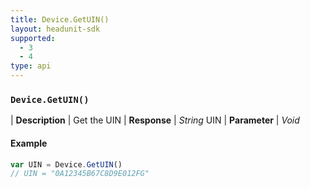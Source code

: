 ```yaml
---
title: Device.GetUIN()
layout: headunit-sdk
supported:
  - 3
  - 4
type: api
---
```


### `Device.GetUIN()`

| **Description** | Get the UIN
| **Response** | *String* UIN
| **Parameter**   | *Void*

#### Example

```javascript
var UIN = Device.GetUIN()
// UIN = "0A12345B67C8D9E012FG"
```